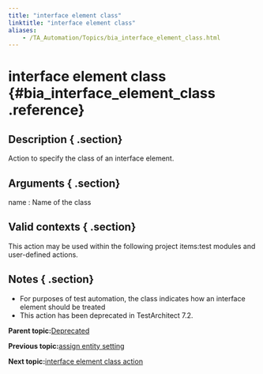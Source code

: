 ```yaml
--- 
title: "interface element class"
linktitle: "interface element class"
aliases: 
    - /TA_Automation/Topics/bia_interface_element_class.html
---
```

# interface element class {#bia_interface_element_class .reference}

## Description { .section}

Action to specify the class of an interface element.

## Arguments { .section}

name
:   Name of the class

## Valid contexts { .section}

This action may be used within the following project items:test modules and user-defined actions.

## Notes { .section}

-   For purposes of test automation, the class indicates how an interface element should be treated
-   This action has been deprecated in TestArchitect 7.2.

**Parent topic:**[Deprecated](../../TA_Automation/Topics/bia_Deprecated.html)

**Previous topic:**[assign entity setting](../../TA_Automation/Topics/bia_assign_entity_setting.html)

**Next topic:**[interface element class action](../../TA_Automation/Topics/bia_interface_element_class_action.html)

